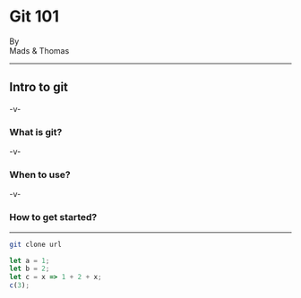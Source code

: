 # Git 101 
  <!-- .style: font-size="10" -->

By  
Mads & Thomas  


--- 

## Intro to git

-v- 

### What is git? 

-v- 

### When to use? 

-v- 

### How to get started?

--- 

```bash
git clone url
```


```js [0|1-2|3|4]
let a = 1;
let b = 2;
let c = x => 1 + 2 + x;
c(3);
```